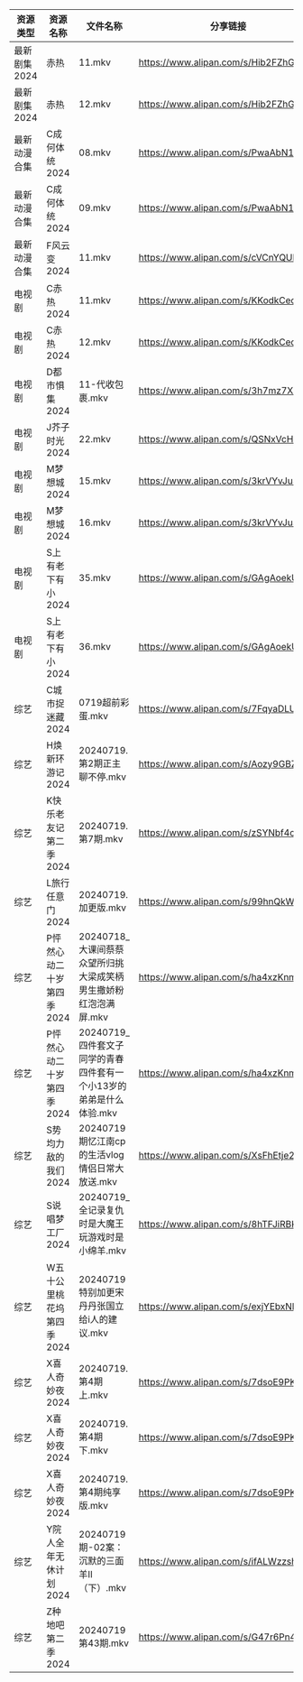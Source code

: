 | 资源类型     | 资源名称            | 文件名称                                      | 分享链接                                 | 更新时间                |
| -------- | --------------- | ----------------------------------------- | ------------------------------------ | ------------------- |
| 最新剧集2024 | 赤热              | 11.mkv                                    | https://www.alipan.com/s/Hib2FZhG25y | 2024-07-19 13:46:40 |
| 最新剧集2024 | 赤热              | 12.mkv                                    | https://www.alipan.com/s/Hib2FZhG25y | 2024-07-19 13:46:40 |
| 最新动漫合集   | C成何体统2024       | 08.mkv                                    | https://www.alipan.com/s/PwaAbN16cec | 2024-07-19 12:08:29 |
| 最新动漫合集   | C成何体统2024       | 09.mkv                                    | https://www.alipan.com/s/PwaAbN16cec | 2024-07-19 12:08:28 |
| 最新动漫合集   | F风云变2024        | 11.mkv                                    | https://www.alipan.com/s/cVCnYQUhJmX | 2024-07-19 12:08:31 |
| 电视剧      | C赤热2024         | 11.mkv                                    | https://www.alipan.com/s/KKodkCecDcy | 2024-07-19 13:46:05 |
| 电视剧      | C赤热2024         | 12.mkv                                    | https://www.alipan.com/s/KKodkCecDcy | 2024-07-19 13:46:04 |
| 电视剧      | D都市惧集2024       | 11-代收包裹.mkv                               | https://www.alipan.com/s/3h7mz7XVT7D | 2024-07-19 13:46:12 |
| 电视剧      | J芥子时光2024       | 22.mkv                                    | https://www.alipan.com/s/QSNxVcHJ6jZ | 2024-07-19 14:05:38 |
| 电视剧      | M梦想城2024        | 15.mkv                                    | https://www.alipan.com/s/3krVYvJuSK6 | 2024-07-19 13:46:17 |
| 电视剧      | M梦想城2024        | 16.mkv                                    | https://www.alipan.com/s/3krVYvJuSK6 | 2024-07-19 13:46:17 |
| 电视剧      | S上有老下有小2024     | 35.mkv                                    | https://www.alipan.com/s/GAgAoekUHew | 2024-07-19 00:05:50 |
| 电视剧      | S上有老下有小2024     | 36.mkv                                    | https://www.alipan.com/s/GAgAoekUHew | 2024-07-19 00:05:50 |
| 综艺       | C城市捉迷藏2024      | 0719超前彩蛋.mkv                              | https://www.alipan.com/s/7FqyaDLUvoi | 2024-07-19 16:07:20 |
| 综艺       | H焕新环游记2024      | 20240719.第2期正主聊不停.mkv                     | https://www.alipan.com/s/Aozy9GBZZwu | 2024-07-19 16:07:27 |
| 综艺       | K快乐老友记第二季2024   | 20240719.第7期.mkv                          | https://www.alipan.com/s/zSYNbf4cpYQ | 2024-07-19 16:07:38 |
| 综艺       | L旅行任意门2024      | 20240719.加更版.mkv                          | https://www.alipan.com/s/99hnQkWKkeJ | 2024-07-19 16:07:43 |
| 综艺       | P怦然心动二十岁第四季2024 | 20240718_大课间蔡蔡众望所归挑大梁成笑柄男生撒娇粉红泡泡满屏.mkv    | https://www.alipan.com/s/ha4xzKnmVsm | 2024-07-19 16:07:59 |
| 综艺       | P怦然心动二十岁第四季2024 | 20240719_四件套文子同学的青春四件套有一个小13岁的弟弟是什么体验.mkv | https://www.alipan.com/s/ha4xzKnmVsm | 2024-07-19 16:07:59 |
| 综艺       | S势均力敌的我们2024    | 20240719期忆江南cp的生活vlog情侣日常大放送.mkv          | https://www.alipan.com/s/XsFhEtje2h7 | 2024-07-19 16:08:08 |
| 综艺       | S说唱梦工厂2024      | 20240719_全记录复仇时是大魔王玩游戏时是小绵羊.mkv           | https://www.alipan.com/s/8hTFJiRBK62 | 2024-07-19 16:08:16 |
| 综艺       | W五十公里桃花坞第四季2024 | 20240719特别加更宋丹丹张国立给i人的建议.mkv              | https://www.alipan.com/s/exjYEbxNRBJ | 2024-07-19 16:08:23 |
| 综艺       | X喜人奇妙夜2024      | 20240719.第4期上.mkv                         | https://www.alipan.com/s/7dsoE9PKtJZ | 2024-07-19 16:08:29 |
| 综艺       | X喜人奇妙夜2024      | 20240719.第4期下.mkv                         | https://www.alipan.com/s/7dsoE9PKtJZ | 2024-07-19 16:08:29 |
| 综艺       | X喜人奇妙夜2024      | 20240719.第4期纯享版.mkv                       | https://www.alipan.com/s/7dsoE9PKtJZ | 2024-07-19 16:08:28 |
| 综艺       | Y院人全年无休计划2024   | 20240719期-02案：沉默的三面羊II（下）.mkv             | https://www.alipan.com/s/ifALWzzshRd | 2024-07-19 16:08:40 |
| 综艺       | Z种地吧第二季2024     | 20240719第43期.mkv                          | https://www.alipan.com/s/G47r6Pn4GFV | 2024-07-19 16:08:43 |
